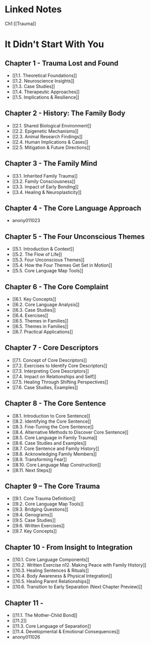 # Linked Notes
Ch1
[[Trauma]]

# It Didn't Start With You
## Chapter 1 - Trauma Lost and Found
- [[1.1. Theoretical Foundations]]
- [[1.2. Neuroscience Insights]]
- [[1.3. Case Studies]]
- [[1.4. Therapeutic Approaches]]
- [[1.5. Implications & Resilience]]

## Chapter 2 - History: The Family Body
- [[2.1. Shared Biological Environment]]
- [[2.2. Epigenetic Mechanisms]]
- [[2.3. Animal Research Findings]]
- [[2.4. Human Implications & Cases]]
- [[2.5. Mitigation & Future Directions]]

## Chapter 3 - The Family Mind
- [[3.1. Inherited Family Trauma]]
- [[3.2. Family Consciousness]]
- [[3.3. Impact of Early Bonding]]
- [[3.4. Healing & Neuroplasticity]]

## Chapter 4 - The Core Language Approach 
- anony011023

## Chapter 5 - The Four Unconscious Themes
- [[5.1. Introduction & Context]]
- [[5.2. The Flow of Life]]
- [[5.3. Four Unconscious Themes]]
- [[5.4. How the Four Themes Get Set in Motion]]
- [[5.5. Core Language Map Tools]]

## Chapter 6 - The Core Complaint
- [[6.1. Key Concepts]]
- [[6.2. Core Language Analysis]]
- [[6.3. Case Studies]]
- [[6.4. Exercises]]
- [[6.5. Themes in Families]]
- [[6.5. Themes in Families]]
- [[6.7. Practical Applications]]

## Chapter 7 - Core Descriptors
- [[7.1. Concept of Core Descriptors]]
- [[7.2. Exercises to Identify Core Descriptors]]
- [[7.3. Interpreting Core Descriptors]]
- [[7.4. Impact on Relationships and Self]]
- [[7.5. Healing Through Shifting Perspectives]]
- [[7.6. Case Studies, Examples]]

## Chapter 8 - The Core Sentence
- [[8.1. Introduction to Core Sentence]]
- [[8.2. Identifying the Core Sentence]]
- [[8.3. Fine-Tuning the Core Sentence]]
- [[8.4. Alternative Methods to Discover Core Sentence]]
- [[8.5. Core Language in Family Trauma]]
- [[8.6. Case Studies and Examples]]
- [[8.7. Core Sentence and Family History]]
- [[8.8. Acknowledging Family Members]]
- [[8.9. Transforming Fear]]
- [[8.10. Core Language Map Construction]]
- [[8.11. Next Steps]]

## Chapter 9 – The Core Trauma

- [[9.1. Core Trauma Definition]]
- [[9.2. Core Language Map Tools]]
- [[9.3. Bridging Questions]]
- [[9.4. Genograms]]
- [[9.5. Case Studies]]
- [[9.6. Written Exercises]]
- [[9.7. Key Concepts]]

## Chapter 10 - From Insight to Integration
- [[10.1. Core Language Components]]
- [[10.2. Written Exercise n12. Making Peace with Family History]]
- [[10.3. Healing Sentences & Rituals]]
- [[10.4. Body Awareness & Physical Integration]]
- [[10.5. Healing Parent Relationships]]
- [[10.6. Transition to Early Separation (Next Chapter Preview)]]

## Chapter 11 -
- [[11.1. The Mother-Child Bond]]
- [[11.2]]
- [[11.3. Core Language of Separation]]
- [[11.4. Developmental & Emotional Consequences]]
- anony011026
